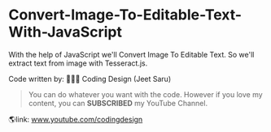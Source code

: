 # Convert-Image-To-Editable-Text-With-JavaScript
With the help of JavaScript we'll Convert Image To Editable Text. So we'll extract text from image with Tesseract.js. 

Code written by:
👨🏻‍⚕️ Coding Design (Jeet Saru)

> You can do whatever you want with the code. However if you love my content, you can **SUBSCRIBED** my YouTube Channel.

🌎link: www.youtube.com/codingdesign 
